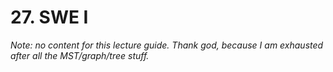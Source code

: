 # 27. SWE I
*Note: no content for this lecture guide. Thank god, because I am exhausted after all the MST/graph/tree stuff.*
